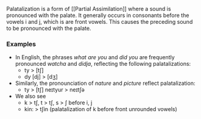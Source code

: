 Palatalization is a form of [[Partial Assimilation]] where a sound is pronounced with the palate. It generally occurs in consonants before the vowels i and j, which is are front vowels. This causes the preceding sound to be pronounced with the palate.

### Examples

- In English, the phrases *what are you* and *did you* are frequently pronounced *watcha* and *didja*, reflecting the following palatalizations:
	- ty > [tʃ] 
	- dy [dj] > [dʒ]
- Similarly, the pronounciation of *nature* and *picture* reflect palatalization:
	-  ty > [tʃ] neɪtyur > neɪtʃə
- We also see
	- k > tʃ, t > tʃ, s > ʃ before i, j
	- kin: > tʃin (palatalization of k before front unrounded vowels)
